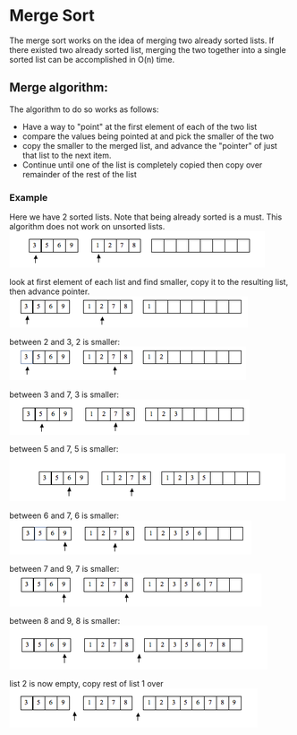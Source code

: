 # Merge Sort


The merge sort works on the idea of merging two already sorted lists.  If there existed two already sorted list, merging the two together into a single sorted list can be accomplished in O(n) time.

## Merge algorithm:

The algorithm to do so works as follows:

* Have a way to "point" at the first element of each of the two list
* compare the values being pointed at and pick the smaller of the two
* copy the smaller to the merged list, and advance the "pointer" of just that list to the next item.
* Continue until one of the list is completely copied then copy over remainder of the rest of the list

### Example

Here we have 2 sorted lists.  Note that being already sorted is a must.  This algorithm does not work on unsorted lists.
![merge1](../assets/merge1.png)


look at first element of each list and find smaller, copy it to the resulting list, then advance pointer.
![merge2](../assets/merge2.png)


between 2 and 3, 2 is smaller:
![merge3](../assets/merge3.png)


between 3 and 7, 3 is smaller:
![merge4](../assets/merge4.png)


between 5 and 7, 5 is smaller:
![merge5](../assets/merge5.png)


between 6 and 7, 6 is smaller:
![merge6](../assets/merge6.png)


between 7 and 9, 7 is smaller:
![merge7](../assets/merge7.png)


between 8 and 9, 8 is smaller:
![merge8](../assets/merge8.png)


list 2 is now empty, copy rest of list 1 over
![merge9](../assets/merge9.png)

